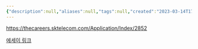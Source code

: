 ```yaml
---
{"description":null,"aliases":null,"tags":null,"created":"2023-03-14T17:57:19","updated":"2023-07-15T21:30:22","title":"11번가 검색데이터 및 추천 개발 전환형 인턴","dg-publish":true,"permalink":"/docs/11번가 검색데이터 및 추천 개발 전환형 인턴/","dgPassFrontmatter":true}
---
```


https://thecareers.sktelecom.com/Application/Index/2852

[에세이 링크](https://choiwheatley.notion.site/11-0fd5c497cd994c81a64a8212effda5cb)
